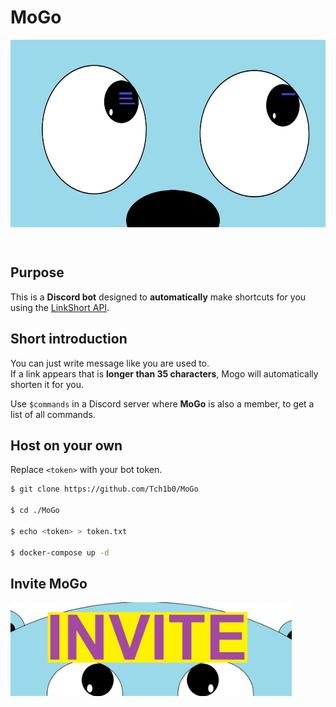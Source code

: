 # MoGo
<p align="center">
    <img src="./MoGoBig.jpg" alt="MoGo Logo" tile="MoGo" width="600" height="300" style="display: flex;justify-content: center;">
</p>
<br>

## Purpose
This is a **Discord bot** designed to **automatically** make shortcuts for you
using the <a href="https://github.com/Tch1b0/LinkShort">LinkShort API</a>.

## Short introduction
You can just write message like you are used to.<br>
If a link appears that is **longer than 35 characters**, Mogo will automatically shorten it for you.

Use `$commands` in a Discord server where **MoGo** is also a member, to get a list of all commands. 

## Host on your own
Replace `<token>` with your bot token.

```sh
$ git clone https://github.com/Tch1b0/MoGo

$ cd ./MoGo

$ echo <token> > token.txt

$ docker-compose up -d
```

## Invite MoGo
<a href="https://discord.com/oauth2/authorize?client_id=846694178674966549&scope=bot&permissions=8"><img src="./MoGoInvite.jpg" width="450px" height="150px"></a>
